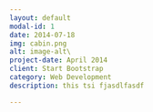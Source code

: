 ```yaml
---
layout: default
modal-id: 1
date: 2014-07-18
img: cabin.png
alt: image-alt\
project-date: April 2014
client: Start Bootstrap
category: Web Development
description: this tsi fjasdlfasdf

---
```

